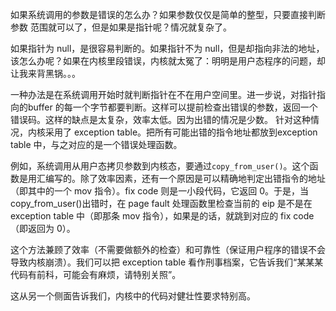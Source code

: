 如果系统调用的参数是错误的怎么办？如果参数仅仅是简单的整型，只要直接判断参数
范围就可以了，但是如果是指针呢？情况就复杂了。

如果指针为 null，是很容易判断的。如果指针不为 null，但是却指向非法的地址，该怎么办呢？如果在内核里段错误，内核就太冤了：明明是用户态程序的问题，却让我来背黑锅。。。
 
一种办法是在系统调用开始时就判断指针在不在用户空间里。进一步说，对指针指向的buffer 的每一个字节都要判断。这样可以提前检查出错误的参数，返回一个错误码。这样的缺点是太复杂，效率太低。因为出错的情况是少数。
针对这种情况，内核采用了 exception table。把所有可能出错的指令地址都放到exception table 中，与之对应的是一个错误处理函数。

例如，系统调用从用户态拷贝参数到内核态，要通过`copy_from_user()`。这个函数是用汇编写的。除了效率因素，还有一个原因是可以精确地判定出错指令的地址（即其中的一个 mov 指令）。fix code 则是一小段代码，它返回 0。于是，当 copy_from_user()出错时，在 page fault 处理函数里检查当前的 eip 是不是在 exception table 中（即那条 mov 指令），如果是的话，就跳到对应的 fix code（即返回为 0）。

这个方法兼顾了效率（不需要做额外的检查）和可靠性（保证用户程序的错误不会导致内核崩溃）。我们可以把 exception table 看作刑事档案，它告诉我们“某某某代码有前科，可能会有麻烦，请特别关照”。

这从另一个侧面告诉我们，内核中的代码对健壮性要求特别高。
